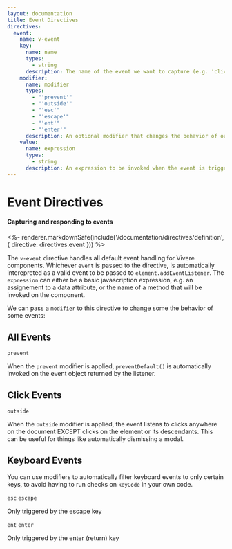 ```yaml
---
layout: documentation
title: Event Directives
directives:
  event:
    name: v-event
    key:
      name: name
      types:
        - string
      description: The name of the event we want to capture (e.g. 'click', 'mouseover', 'keydown')
    modifier:
      name: modifier
      types:
        - "'prevent'"
        - "'outside'"
        - "'esc'"
        - "'escape'"
        - "'ent'"
        - "'enter'"
      description: An optional modifier that changes the behavior of our event listener
    value:
      name: expression
      types:
        - string
      description: An expression to be invoked when the event is triggered
---
```


# Event Directives

#### Capturing and responding to events

<%- renderer.markdownSafe(include('/documentation/directives/definition', { directive: directives.event })) %>

The `v-event` directive handles all default event handling for Vivere components. Whichever `event` is passed to the directive, is automatically interepreted as a valid event to be passed to `element.addEventListener`. The `expression` can either be a basic javascription expression, e.g. an assignement to a data attribute, or the name of a method that will be invoked on the component.

We can pass a `modifier` to this directive to change some the behavior of some events:

## All Events

`prevent`

When the `prevent` modifier is applied, `preventDefault()` is automatically invoked on the event object returned by the listener.

## Click Events

`outside`

When the `outside` modifier is applied, the event listens to clicks anywhere on the document EXCEPT clicks on the element or its descendants. This can be useful for things like automatically dismissing a modal.

## Keyboard Events

You can use modifiers to automatically filter keyboard events to only certain keys, to avoid having to run checks on `keyCode` in your own code.

`esc` `escape`

Only triggered by the escape key

`ent` `enter`

Only triggered by the enter (return) key
